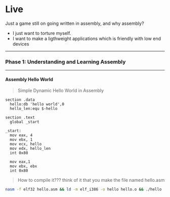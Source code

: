 # Live

Just a game still on going written in assembly, and why assembly?
- I just want to torture myself.
- I want to make a ligthweight applications which is friendly with low end devices

***
### Phase 1: Understanding and Learning Assembly
***
#### Assembly Hello World
> Simple Dynamic Hello World in Assembly 
```ASM
section .data
  hello:db 'hello world',0
  hello_len:equ $-hello

section .text
  global _start

_start:
  mov eax, 4
  mov ebx, 1
  mov ecx, hello
  mov edx, hello_len
  int 0x80

  mov eax,1
  mov ebx, ebx
  int 0x80
```
> How to compile it??? think of it that you make the file named hello.asm

```bash
nasm -f elf32 hello.asm && ld -m elf_i386 -o hello hello.o && ./hello
```